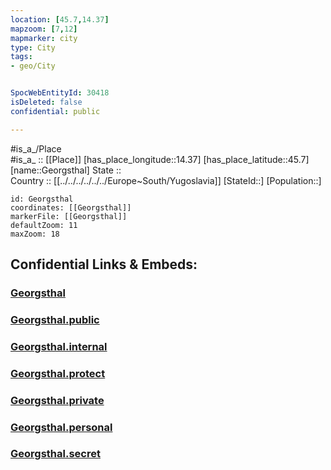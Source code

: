 ```yaml
---
location: [45.7,14.37] 
mapzoom: [7,12] 
mapmarker: city 
type: City
tags:
- geo/City


SpocWebEntityId: 30418
isDeleted: false
confidential: public

---
```

#is_a_/Place  
#is_a_ :: [[Place]] 
[has_place_longitude::14.37] 
[has_place_latitude::45.7] 
[name::Georgsthal] 
State ::  
Country :: [[../../../../../../Europe~South/Yugoslavia]] 
[StateId::] 
[Population::] 



```leaflet
id: Georgsthal
coordinates: [[Georgsthal]] 
markerFile: [[Georgsthal]] 
defaultZoom: 11 
maxZoom: 18
```


## Confidential Links & Embeds: 

### [Georgsthal](/_Standards/Earth/Continent/Europe/Europe~Central/Slovenia/Regions~Slovenia/Primorsko-notranjska/counties~Primorsko-notranjska/Pivka/City/Georgsthal.md) 

### [Georgsthal.public](/_public/Earth/Continent/Europe/Europe~Central/Slovenia/Regions~Slovenia/Primorsko-notranjska/counties~Primorsko-notranjska/Pivka/City/Georgsthal.public.md) 

### [Georgsthal.internal](/_internal/Earth/Continent/Europe/Europe~Central/Slovenia/Regions~Slovenia/Primorsko-notranjska/counties~Primorsko-notranjska/Pivka/City/Georgsthal.internal.md) 

### [Georgsthal.protect](/_protect/Earth/Continent/Europe/Europe~Central/Slovenia/Regions~Slovenia/Primorsko-notranjska/counties~Primorsko-notranjska/Pivka/City/Georgsthal.protect.md) 

### [Georgsthal.private](/_private/Earth/Continent/Europe/Europe~Central/Slovenia/Regions~Slovenia/Primorsko-notranjska/counties~Primorsko-notranjska/Pivka/City/Georgsthal.private.md) 

### [Georgsthal.personal](/_personal/Earth/Continent/Europe/Europe~Central/Slovenia/Regions~Slovenia/Primorsko-notranjska/counties~Primorsko-notranjska/Pivka/City/Georgsthal.personal.md) 

### [Georgsthal.secret](/_secret/Earth/Continent/Europe/Europe~Central/Slovenia/Regions~Slovenia/Primorsko-notranjska/counties~Primorsko-notranjska/Pivka/City/Georgsthal.secret.md)

